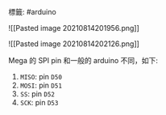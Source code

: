 標籤: #arduino 

![[Pasted image 20210814201956.png]]

![[Pasted image 20210814202126.png]]

Mega 的 SPI pin 和一般的 arduino 不同，如下:
1. `MISO`: pin `D50`
2. `MOSI`: pin `D51`
3. `SS`: pin `D52`
4. `SCK`: pin `D53`